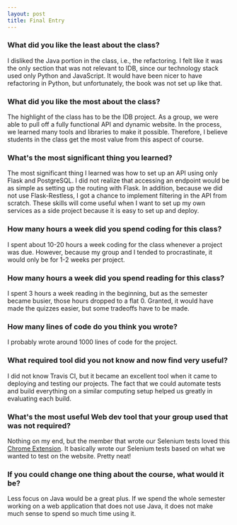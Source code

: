 ```yaml
---
layout: post
title: Final Entry
---
```


### What did you like the least about the class?
I disliked the Java portion in the class, i.e., the refactoring. I felt like it was the only section that was not relevant to IDB, since our technology stack used only Python and JavaScript. It would have been nicer to have refactoring in Python, but unfortunately, the book was not set up like that.

### What did you like the most about the class?
The highlight of the class has to be the IDB project. As a group, we were able to pull off a fully functional API and dynamic website. In the process, we learned many tools and libraries to make it possible. Therefore, I believe students in the class get the most value from this aspect of course.

### What's the most significant thing you learned?
The most significant thing I learned was how to set up an API using only Flask and PostgreSQL. I did not realize that accessing an endpoint would be as simple as setting up the routing with Flask. In addition, because we did not use Flask-Restless, I got a chance to implement filtering in the API from scratch. These skills will come useful when I want to set up my own services as a side project because it is easy to set up and deploy.

### How many hours a week did you spend coding for this class?
I spent about 10-20 hours a week coding for the class whenever a project was due. However, because my group and I tended to procrastinate, it would only be for 1-2 weeks per project.

### How many hours a week did you spend reading for this class?
I spent 3 hours a week reading in the beginning, but as the semester became busier, those hours dropped to a flat 0. Granted, it would have made the quizzes easier, but some tradeoffs have to be made.

### How many lines of code do you think you wrote?
I probably wrote around 1000 lines of code for the project. 

### What required tool did you not know and now find very useful?
I did not know Travis CI, but it became an excellent tool when it came to deploying and testing our projects. The fact that we could automate tests and build everything on a similar computing setup helped us greatly in evaluating each build.

### What's the most useful Web dev tool that your group used that was not required?
Nothing on my end, but the member that wrote our Selenium tests loved this [Chrome Extension](https://chrome.google.com/webstore/detail/katalon-recorder-selenium/ljdobmomdgdljniojadhoplhkpialdid?hl=en-US). It basically wrote our Selenium tests based on what we wanted to test on the website. Pretty neat!

### If you could change one thing about the course, what would it be?
Less focus on Java would be a great plus. If we spend the whole semester working on a web application that does not use Java, it does not make much sense to spend so much time using it.
